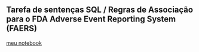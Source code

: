 ## Tarefa de sentenças SQL / Regras de Associação para o FDA Adverse Event Reporting System (FAERS)
[meu notebook](./notebook/faers-lab-01.ipynb)